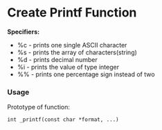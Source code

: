 # Create Printf Function

**Specifiers:**

* %c - prints one single ASCII character
* %s - prints the array of characters(string)
* %d - prints decimal number
* %i - prints the value of type integer
* %% - prints one percentage sign instead of two

### Usage

Prototype of function:

`int _printf(const char *format, ...)`

